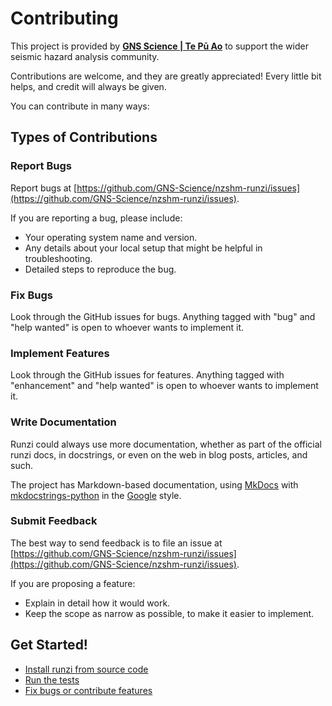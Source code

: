 # Contributing

This project is provided by
**[GNS Science | Te Pū Ao](https://github.com/GNS-Science/)**
to support the wider seismic hazard analysis community.

Contributions are welcome, and they are greatly appreciated! Every little bit
helps, and credit will always be given.

You can contribute in many ways:

## Types of Contributions

### Report Bugs

Report bugs at [https://github.com/GNS-Science/nzshm-runzi/issues](https://github.com/GNS-Science/nzshm-runzi/issues).

If you are reporting a bug, please include:

- Your operating system name and version.
- Any details about your local setup that might be helpful in troubleshooting.
- Detailed steps to reproduce the bug.

### Fix Bugs

Look through the GitHub issues for bugs. Anything tagged with "bug" and "help
wanted" is open to whoever wants to implement it.

### Implement Features

Look through the GitHub issues for features. Anything tagged with "enhancement"
and "help wanted" is open to whoever wants to implement it.

### Write Documentation

Runzi could always use more documentation, whether as part of the
official runzi docs, in docstrings, or even on the web in blog posts,
articles, and such.

The project has Markdown-based documentation, using
[MkDocs](https://www.mkdocs.org/user-guide/) with
[mkdocstrings-python](https://mkdocstrings.github.io/python/) in the
[Google](https://mkdocstrings.github.io/griffe/docstrings/) style.

### Submit Feedback

The best way to send feedback is to file an issue at [https://github.com/GNS-Science/nzshm-runzi/issues](https://github.com/GNS-Science/nzshm-runzi/issues).

If you are proposing a feature:

- Explain in detail how it would work.
- Keep the scope as narrow as possible, to make it easier to implement.

## Get Started!

* [Install runzi from source code](docs/installation.md#from-source-code)
* [Run the tests](docs/testing.md)
* [Fix bugs or contribute features](https://github.com/GNS-Science/nzshm-runzi/issues)